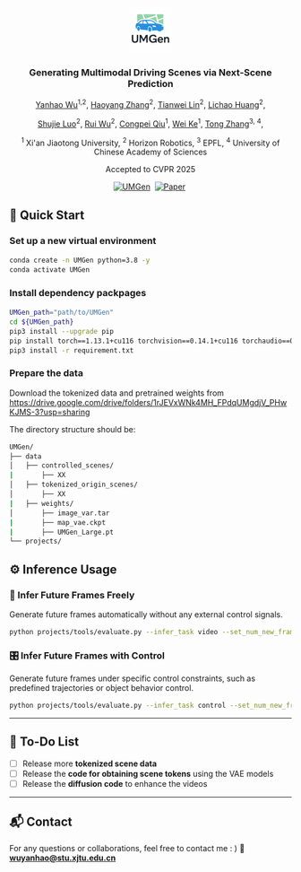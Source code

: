 <div align="center">
<img src="assets/UMGen_Logo.png" width="80">
<!-- <h1>UMGen</h1> -->
<h3>Generating Multimodal Driving Scenes via Next-Scene Prediction</h3>

[Yanhao Wu](https://yanhaowu.github.io/UMGen)<sup>1,2</sup>, [Haoyang Zhang](https://scholar.google.com.hk/citations?user=PlMpgeIAAAAJ&hl=zh-CN&oi=ao)<sup>2</sup>, [Tianwei Lin](https://wzmsltw.github.io/)<sup>2</sup>, [Lichao Huang](https://scholar.google.com/citations?user=F2e_jZMAAAAJ&hl=en&oi=ao/)<sup>2</sup>, 

[Shujie Luo](https://scholar.google.com.hk/citations?user=BDaj_esAAAAJ&hl=zh-CN&oi=ao/)<sup>2</sup>, [Rui Wu](https://scholar.google.com.hk/citations?user=Z_ZkkbEAAAAJ&hl=zh-CN&oi=ao/)<sup>2</sup>, [Congpei Qiu](https://congpeiqiu.github.io)<sup>1</sup>, [Wei Ke](https://gr.xjtu.edu.cn/en/web/wei.ke/home/)<sup>1</sup>, [Tong Zhang](https://scholar.google.com/citations?user=kCy8JG8AAAAJ&hl=en&oi=ao)<sup>3, 4</sup>,
 
<sup>1</sup> Xi'an Jiaotong University, <sup>2</sup> Horizon Robotics, <sup>3</sup> EPFL, <sup>4</sup> University of Chinese Academy of Sciences

Accepted to CVPR 2025

[![UMGen](https://img.shields.io/badge/ProjectPage-UMGen-blue)](https://yanhaowu.github.io/UMGen/)&nbsp;
[![Paper](https://img.shields.io/badge/Paper-UMGen-blue)](https://openaccess.thecvf.com/content/CVPR2025/papers/Wu_Generating_Multimodal_Driving_Scenes_via_Next-Scene_Prediction_CVPR_2025_paper.pdf)&nbsp;
</div>

## 🚀 Quick Start
### Set up a new virtual environment
```bash
conda create -n UMGen python=3.8 -y
conda activate UMGen
```
### Install dependency packpages
```bash
UMGen_path="path/to/UMGen"
cd ${UMGen_path}
pip3 install --upgrade pip
pip install torch==1.13.1+cu116 torchvision==0.14.1+cu116 torchaudio==0.13.1 --extra-index-url https://download.pytorch.org/whl/cu116
pip3 install -r requirement.txt
```

### Prepare the data
Download the tokenized data and pretrained weights from https://drive.google.com/drive/folders/1rJEVxWNk4MH_FPdqUMgdjV_PHwKJMS-3?usp=sharing

The directory structure should be:
```bash
UMGen/
├── data
│   ├── controlled_scenes/
|       ├── XX
│   ├── tokenized_origin_scenes/
│       ├── XX
|   ├── weights/
│       ├── image_var.tar
|       ├── map_vae.ckpt
|       ├── UMGen_Large.pt
└── projects/
```


## ⚙️ Inference Usage
### 🚀 Infer Future Frames Freely  
Generate future frames automatically without any external control signals.
```bash
python projects/tools/evaluate.py --infer_task video --set_num_new_frames 30
```

### 🎛️ Infer Future Frames with Control
Generate future frames under specific control constraints, such as predefined trajectories or object behavior control.
```bash
python projects/tools/evaluate.py --infer_task control --set_num_new_frames 30
```

---

## 🧩 To-Do List

- [ ] Release more **tokenized scene data**
- [ ] Release the **code for obtaining scene tokens** using the VAE models
- [ ] Release the **diffusion code** to enhance the videos

---

## 📬 Contact
For any questions or collaborations, feel free to contact me : )
📧 **[wuyanhao@stu.xjtu.edu.cn](mailto:wuyanhao@stu.xjtu.edu.cn)**
